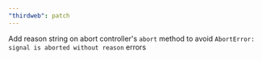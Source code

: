 ```yaml
---
"thirdweb": patch
---
```


Add reason string on abort controller's `abort` method to avoid `AbortError: signal is aborted without reason` errors
